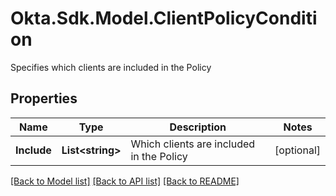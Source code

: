 # Okta.Sdk.Model.ClientPolicyCondition
Specifies which clients are included in the Policy

## Properties

Name | Type | Description | Notes
------------ | ------------- | ------------- | -------------
**Include** | **List&lt;string&gt;** | Which clients are included in the Policy | [optional] 

[[Back to Model list]](../README.md#documentation-for-models) [[Back to API list]](../README.md#documentation-for-api-endpoints) [[Back to README]](../README.md)

